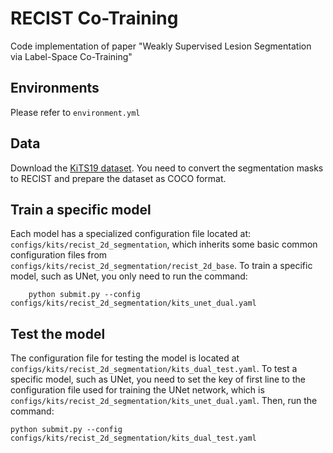# RECIST Co-Training
Code implementation of paper "Weakly Supervised Lesion Segmentation via Label-Space Co-Training"
## Environments
Please refer to `environment.yml`

## Data
Download the [KiTS19 dataset](https://kits19.grand-challenge.org/data/). 
You need to convert the segmentation masks to RECIST and prepare the dataset as COCO format.

## Train a specific model
Each model has a specialized configuration file located at: `configs/kits/recist_2d_segmentation`, 
which inherits some basic common configuration files from `configs/kits/recist_2d_segmentation/recist_2d_base`. 
To train a specific model, such as UNet, you only need to run the command:
```
    python submit.py --config configs/kits/recist_2d_segmentation/kits_unet_dual.yaml
```
## Test the model
The configuration file for testing the model is located at 
`configs/kits/recist_2d_segmentation/kits_dual_test.yaml`. 
To test a specific model, such as UNet, 
you need to set the key of first line to the configuration file used for training the UNet network, 
which is `configs/kits/recist_2d_segmentation/kits_unet_dual.yaml`. 
Then, run the command:
```
python submit.py --config configs/kits/recist_2d_segmentation/kits_dual_test.yaml
```